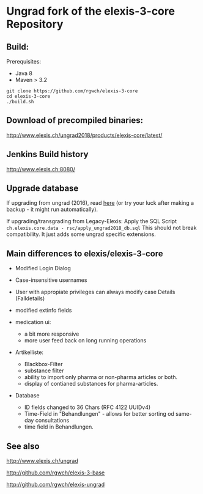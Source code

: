 # Ungrad fork of the elexis-3-core Repository

## Build:

Prerequisites:

* Java 8
* Maven > 3.2

```
git clone https://github.com/rgwch/elexis-3-core
cd elexis-3-core
./build.sh
```
## Download of precompiled binaries:

<http://www.elexis.ch/ungrad2018/products/elexis-core/latest/>

## Jenkins Build history

<http://www.elexis.ch:8080/>

## Upgrade database

If upgrading from ungrad (2016), read [here](http://www.elexis.ch/ungrad/reference/update_34/) (or try your luck after making a backup - it might run automatically).

If upgrading/transgrading from Legacy-Elexis: Apply the SQL Script `ch.elexis.core.data - rsc/apply_ungrad2018_db.sql`
This should not break compatibility. It just adds some ungrad specific extensions.

## Main differences to elexis/elexis-3-core

* Modified Login Dialog

* Case-insensitive usernames

* User with appropiate privileges can always modify case Details (Falldetails) 

* modified extinfo fields

* medication ui:
  * a bit more responsive
  * more user feed back on long running operations
  
* Artikelliste: 
   * Blackbox-Filter
   * substance filter
   * ability to import only pharma or non-pharma articles or both.
   * display of contianed substances for pharma-articles.
  
* Database
    * ID fields changed to 36 Chars (RFC 4122 UUIDv4)
    * Time-Field in "Behandlungen" - allows for better sorting od same-day consultations
    * time field in Behandlungen.

## See also

<http://www.elexis.ch/ungrad>

<http://github.com/rgwch/elexis-3-base>

<http://github.com/rgwch/elexis-ungrad>
